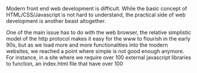 Modern front end web development is difficult.  While the basic concept of
HTML/CSS/Javascript is not hard to understand, the practical side of web
development is another beast altogether.  

One of the main issue has to do with the web browser, the relative simplistic 
model of the http protocol makes it easy for the www to flourish in the early 
90s, but as we load more and more functionalities into the modern websites, 
we reached a point where simple is not good enough anymore.  For instance, 
in a site where we require over 100 external javascript libraries to function,
an index.html file that have over 100 <script> tags is hard to read, organize,
and understand for coders.

It is a case where the original technology's design was too simple, so we 
now need to employ a plethora of tools to make up for the missing
functionalities.  This is the reason why these lessons are written.

# source control / git

This first tool is not web specific.  Rather it is a tool that all coders will
need to know.

Code is a fluid entity.  It is not physical and exists only in the mind of the coder.
Very often we have a working piece of code and then made a change for the heck of
it, then we found out our code no longer works!  Most of the time, we remembered 
what we changed so we can fixed our code to be working again.  

However, sometimes we may not remember what we changed and ended up spending hours
debugging our code, just to get it back to a working state.  Wouldn't it be nice if 
the computer can remember the last working state so we can always revert back to
the last working state?

A modern software project is worked on by multiple people (coders, designers, managers, 
writers, etc.).  Imagine if the pros email their code to each other, or put the code
on a shared drive like dropbox or google drive.  How can we gaurantee that people are not 
changing other people's code accidentially?

Version control systems, aka [revision control system](https://en.wikipedia.org/wiki/Revision_Control_System),
have been around for about 40 years and is designed to solve the exact issues mentioned
above.  Arguably, the most popular version control system today is [git](https://git-scm.com/).

The basic idea is that you put your code on a shared server, but there are strict rules in 
how each team member can make changes to the code on the server.  Also each change
is tracked by git so you can always go back to the previous version if needed.  If a 
team member accidentally deleted something, since the deletion is tracked, we can 
revert the deletion and get back our file.

If you read the previous paragraph, you'll notice that your code is stored on a 
server.  Well where can we find such a server that runs the git software so we
can put our code?  If you work for a company with their own system administrator and
hardware infrastructure, they probably have a server already setup.  For the rest of
us, we can use free online git servers such as github - http://github.com.

Feel free to google "github tutorials" to figure out some git basics.  Remember, git
is the software and github is the online server that allow you to share your code
with others.  

I found the following 2-part series pretty good for beginners:

* Part 1 - https://readwrite.com/2013/09/30/understanding-github-a-journey-for-beginners-part-1/
* Part 2 - https://readwrite.com/2013/10/02/github-for-beginners-part-2/

After understanding some git basics, try to:

* Clone the https://github.com/env3d/env3d-blockly repo
* Download and install (Nodejs/NPM)[https://nodejs.org/en/download/] 
(I will explain what this is in the next section)
* Go to the command-line and navigate to the repo that you just cloned
* Run 'npm install'
* Then run 'npm start'
* You can now use your browser and visit localhost:3000 to look at 
your web application

# npm / node.js 

A coder's job is to write awesome code to solve fun problems.  The problem is
that there are lots of stuff that needs to get done just to get to the point 
of writing awesome code.  To automate some of those steps, we need to install 
some tools.  Arguably the most essential tool a front-end developer needs is 
NodeJS and it's compainion package manager NPM.  I'll start by explaning NPM.

When you are faced with a coding challenge, no doubt you will google your 
problem and see if anyone has faced the same problem. You may end up with
an explanation on stackoverflow, which include some code on how to solve your
problem.  You then proceed to copy and paste the code into your project and
pray to God (or a diety of your choice) that your code will now work properly.

The previous scenario highlights a key activity that all good coders engage in --
code reuse (not cut&paste programming!).  The point is that we don't want to
reinvent the wheel when someone has already solve the problem.  The problem
with the previous scenario is that we are cutting and pasting, which has a high
chance of getting a piece of code that may not work the way we intend it
to work.  We need a more organized way to share these kind of code with
each other in the coding community.

This is the purpose of [NPM](https://www.npmjs.com/), or Node Package 
Manager.  Using NPM, you can have access to almost half a million 
resuable packages in an organized, structured way.  All modern frontend
projects make use of NPM packages.

Let's start learning about NPM by creating an NPM project and install
one of my favorite package.

## lite-server 

Do the following:

* Create an new directory called npm-test or another name of your choice
* Run the command 'npm init -y' to initialize the project, a package.json
file will be created
* Run the command 'npm install lite-server' to install the lite-server
package
* Edit the package.json file, find the "script" section and change it to
```
"scripts": {
    "test": "echo \"Error: no test specified\" && exit 1",
    "start": "lite-server"
  }
```
* Create an index.html file in your directory
* Now for the magic, run the command 'npm start'
* Your console is now locked up with lots of messages
* A browser will also launch that points to http://localhost:3000
* Noticed also that the browser now displays the index.html file 
that you created
* Now for the magic -- edit your index.html file see what happens.
* The lite-server provides a local web server and a way for changes to 
be reflected without the need for a reload.

A couple of tips:

* In web developement, always use a local server instead of opening the html
file directly
* lite-server is such a nice package that I like to install it locally so
I can run it everywhere.  
* To install a package globally, run 'npm install -g lite-server'
* You can now use the lite-server command in a shell to start the server
in any directory

== javascript packaging ==

== sass/css ==


